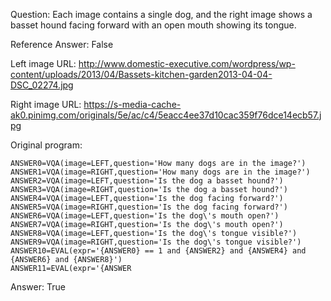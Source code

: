 Question: Each image contains a single dog, and the right image shows a basset hound facing forward with an open mouth showing its tongue.

Reference Answer: False

Left image URL: http://www.domestic-executive.com/wordpress/wp-content/uploads/2013/04/Bassets-kitchen-garden2013-04-04-DSC_02274.jpg

Right image URL: https://s-media-cache-ak0.pinimg.com/originals/5e/ac/c4/5eacc4ee37d10cac359f76dce14ecb57.jpg

Original program:

```
ANSWER0=VQA(image=LEFT,question='How many dogs are in the image?')
ANSWER1=VQA(image=RIGHT,question='How many dogs are in the image?')
ANSWER2=VQA(image=LEFT,question='Is the dog a basset hound?')
ANSWER3=VQA(image=RIGHT,question='Is the dog a basset hound?')
ANSWER4=VQA(image=LEFT,question='Is the dog facing forward?')
ANSWER5=VQA(image=RIGHT,question='Is the dog facing forward?')
ANSWER6=VQA(image=LEFT,question='Is the dog\'s mouth open?')
ANSWER7=VQA(image=RIGHT,question='Is the dog\'s mouth open?')
ANSWER8=VQA(image=LEFT,question='Is the dog\'s tongue visible?')
ANSWER9=VQA(image=RIGHT,question='Is the dog\'s tongue visible?')
ANSWER10=EVAL(expr='{ANSWER0} == 1 and {ANSWER2} and {ANSWER4} and {ANSWER6} and {ANSWER8}')
ANSWER11=EVAL(expr='{ANSWER
```
Answer: True

